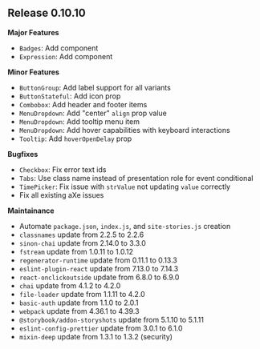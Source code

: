 ## Release 0.10.10

**Major Features**

* `Badges`: Add component
* `Expression`: Add component

**Minor Features**

* `ButtonGroup`: Add label support for all variants
* `ButtonStateful`: Add icon prop
* `Combobox`: Add header and footer items
* `MenuDropdown`: Add "center" `align` prop value
* `MenuDropdown`: Add tooltip menu item
* `MenuDropdown`: Add hover capabilities with keyboard interactions
* `Tooltip`: Add `hoverOpenDelay` prop

**Bugfixes**

* `Checkbox`: Fix error text ids
* `Tabs`: Use class name instead of presentation role for event conditional
* `TimePicker`: Fix issue with `strValue` not updating `value` correctly
* Fix all existing aXe issues

**Maintainance**

* Automate `package.json`, `index.js`, and `site-stories.js` creation
* `classnames` update from 2.2.5 to 2.2.6
* `sinon-chai` update from 2.14.0 to 3.3.0
* `fstream` update from 1.0.11 to 1.0.12
* `regenerator-runtime` update from 0.11.1 to 0.13.3
* `eslint-plugin-react` update from 7.13.0 to 7.14.3
* `react-onclickoutside` update from 6.8.0 to 6.9.0
* `chai` update from 4.1.2 to 4.2.0
* `file-loader` update from 1.1.11 to 4.2.0
* `basic-auth` update from 1.1.0 to 2.0.1
* `webpack` update from 4.36.1 to 4.39.3
* `@storybook/addon-storyshots` update from 5.1.10 to 5.1.11
* `eslint-config-prettier` update from 3.0.1 to 6.1.0
* `mixin-deep` update from 1.3.1 to 1.3.2 (security)
